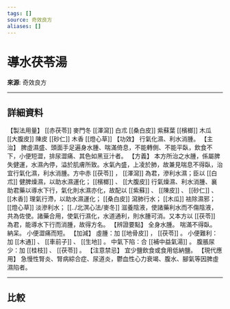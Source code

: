 ```yaml
---
tags: []
source: 奇效良方
aliases: []
---
```


# 導水茯苓湯

**來源**: 奇效良方  

---

## 詳細資料
【製法用量】 [[赤茯苓]] 麥門冬 [[澤瀉]] 白朮 [[桑白皮]] 紫蘇葉 [[檳榔]] 木瓜 [[大腹皮]] 陳皮 [[砂仁]] 木香 [[燈心草]] 【功效】
行氣化濕、利水消腫。
【主治】
脾虛濕盛、頭面手足遍身水腫、喘滿倚息，不能轉側、不能平臥，飲食不下，小便短澀，排尿澀痛、其色如黑豆汁者。
【方義】
本方所治之水腫，係屬脾失健運，水濕內停，溢於肌膚所致。水氣內盛，上凌於肺，故兼見喘息不得臥，治宜行氣化濕，利水消腫。方中赤 [[茯苓]] ， [[澤瀉]] 為君，滲利水濕；臣以 [[白朮]] 健脾燥濕，以助水濕運化； [[檳榔]] 、 [[大腹皮]] 行氣燥濕、利水消腫、襄助君藥以導水下行，氣化則水濕亦化，故配以 [[紫蘇]] 、 [[陳皮]] 、 [[砂仁]] 、 [[木香]] 理氣行滯，以助水濕運化； [[桑白皮]] 瀉肺行水； [[木瓜]] 袪除濕邪； [[燈心草]] 淡滲利水； [[../北溟心法/麥冬]] 滋養陰液，使諸藥利水而不傷陰液，共為佐使。諸藥合用，使氣行濕化，水道通利，則水腫可消。又本方以 [[茯苓]] 為君，能導水下行而消腫，故得方名。
【辨證要點】
全身水腫。
喘滿不得臥。
納呆。
小便澀痛而短。
【加減】
虛腫：加 [[地骨皮]] ， [[茯苓]] 。
小便難利：加 [[木通]] 、 [[車前子]] 、 [[生地]] 。
中氣下陷：合 [[補中益氣湯]] 。
腹脹尿少：加 [[桂枝]] 、 [[茯苓]] 。
【注意禁忌】
宜少鹽飲食或食用低納鹽。
【現代應用】
急慢性腎炎、腎病綜合症、尿道炎，鬱血性心力衰竭、腹水、腳氣等因脾虛濕陷者。

---

## 比較
